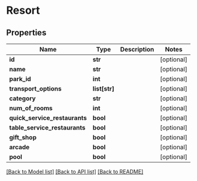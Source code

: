 # Resort

## Properties
Name | Type | Description | Notes
------------ | ------------- | ------------- | -------------
**id** | **str** |  | [optional] 
**name** | **str** |  | [optional] 
**park_id** | **int** |  | [optional] 
**transport_options** | **list[str]** |  | [optional] 
**category** | **str** |  | [optional] 
**num_of_rooms** | **int** |  | [optional] 
**quick_service_restaurants** | **bool** |  | [optional] 
**table_service_restaurants** | **bool** |  | [optional] 
**gift_shop** | **bool** |  | [optional] 
**arcade** | **bool** |  | [optional] 
**pool** | **bool** |  | [optional] 

[[Back to Model list]](../README.md#documentation-for-models) [[Back to API list]](../README.md#documentation-for-api-endpoints) [[Back to README]](../README.md)


